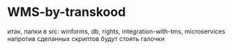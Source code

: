 # WMS-by-transkood
итак, папки в src:
winforms, db, rights, integration-with-tms, microservices
напротив сделанных скриптов будут стоять галочки
